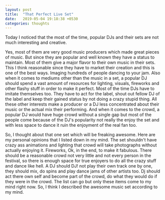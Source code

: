 ```yaml
---
layout: post
title:  "That Perfect Live Set"
date:   2019-05-04 19:18:38 +0530
categories: thoughts
---
```


Today I noticed that the most of the time, popular DJs and their sets are not much interesting and creative.

Yes, most of them are very good music producers which made great pieces of music. But since they are popular and well known they have a status to maintain. Most of them give a major flavor to their own music in their sets. This I think reasonable since they have to market their creation and this is one of the best ways. Imaging hundreds of people dancing to your jam. Also when it comes to mediums other than the music in a set, a popular DJ should spend a vast amount of resources for lighting, visuals, fireworks and other flashy stuff in order to make it perfect. Most of the time DJs have to imitate themselves too. They have to act for the label, shout out fellow DJ of the label and keep their gained status by not doing a crazy stupid thing. All these other interests make a producer or a DJ less concentrated about their music or the actual mix their performing. And when it comes to the crowd, a popular DJ would have huge crowd without a single gap but most of the people come because of the DJ's popularity not really the enjoy the set and with less space to dance it ruin the enjoyment of the real fan too. 

So, I thought about that one set which will be freaking awesome. Here are my personal opinions that I listed down in my mind. The set shouldn't have crazy ass animations and lighting that crowd will take photographs without actually enjoying it. Fireworks, Ok, in the end, to make it fabulous. There should be a reasonable crowd not very little and not every person in the festival, so there is enough space for true enjoyers to do all the crazy stuff and dance like hell. A DJ should DJ! not play their own track one by one, they should mix, do spins and play dance jams of other artists too. Dj should act there own self and become part of the crowd, do what they would do if they were in the crowd. The list can go but only these items come to my mind right now. So, I think I described the awesome music set according to my mind.